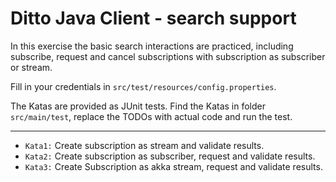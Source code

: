 # Ditto Java Client - search support
In this exercise the basic search interactions are practiced, including subscribe, request and cancel subscriptions with subscription as subscriber or stream.

Fill in your credentials in `src/test/resources/config.properties`.

The Katas are provided as JUnit tests.
Find the Katas in folder `src/main/test`, replace the TODOs with actual code and run the test.

****
* `Kata1:` Create subscription as stream and validate results.
* `Kata2:` Create subscription as subscriber, request and validate results.
* `Kata3:` Create Subscription as akka stream, request and validate results.